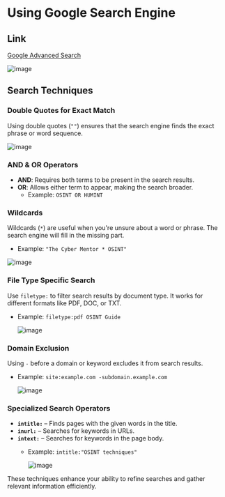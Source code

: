 # Using Google Search Engine

## Link
[Google Advanced Search](https://www.google.com/advanced_search)

![image](https://github.com/user-attachments/assets/3cb2eecd-e082-45a5-af13-d8a8826b2532)


## Search Techniques

### Double Quotes for Exact Match
Using double quotes (`""`) ensures that the search engine finds the exact phrase or word sequence.

![image](https://github.com/user-attachments/assets/a664bd89-46bf-4fb3-a9e7-fbb46aa106f4)


### AND & OR Operators
- **AND**: Requires both terms to be present in the search results.
- **OR**: Allows either term to appear, making the search broader. 
  - Example: `OSINT OR HUMINT`

 

### Wildcards
Wildcards (`*`) are useful when you're unsure about a word or phrase. The search engine will fill in the missing part.
  - Example: `"The Cyber Mentor * OSINT"`

![image](https://github.com/user-attachments/assets/a5dd02e3-7633-4212-8e01-73e828f4b673)


### File Type Specific Search
Use `filetype:` to filter search results by document type. It works for different formats like PDF, DOC, or TXT.
  - Example: `filetype:pdf OSINT Guide`

    ![image](https://github.com/user-attachments/assets/0bc92509-e820-4575-9c7a-d1141ed0b3a1)


### Domain Exclusion
Using `-` before a domain or keyword excludes it from search results.
  - Example: `site:example.com -subdomain.example.com`

    ![image](https://github.com/user-attachments/assets/276808bd-3151-47e0-b6e6-b7ec875941c3)


### Specialized Search Operators
- **`intitle:`** – Finds pages with the given words in the title.
- **`inurl:`** – Searches for keywords in URLs.
- **`intext:`** – Searches for keywords in the page body.
  - Example: `intitle:"OSINT techniques"`
 
    ![image](https://github.com/user-attachments/assets/f9059426-826a-4b58-b80b-58dd9b80bbf2)


These techniques enhance your ability to refine searches and gather relevant information efficiently.
